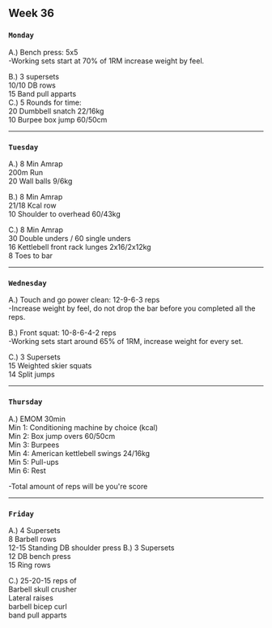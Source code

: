 ## Week 36  

### `Monday`     
A.) Bench press: 5x5  
-Working sets start at 70% of 1RM increase weight by feel.  

B.) 3 supersets  
10/10 DB rows  
15 Band pull apparts  
C.) 5 Rounds for time:  
20 Dumbbell snatch 22/16kg  
10 Burpee box jump 60/50cm  



---
### `Tuesday`
A.) 8 Min Amrap  
200m Run  
20 Wall balls 9/6kg  

B.) 8 Min Amrap  
21/18 Kcal row  
10 Shoulder to overhead 60/43kg  

C.) 8 Min Amrap  
30 Double unders / 60 single unders  
16  Kettlebell front rack lunges 2x16/2x12kg  
8 Toes to bar  


----
### `Wednesday`
A.) Touch and go power clean: 12-9-6-3 reps  
-Increase weight by feel, do not drop the bar before you completed all the reps.  

B.) Front squat: 10-8-6-4-2 reps  
-Working sets start around 65% of 1RM, increase weight for every set.  

C.) 3 Supersets   
15 Weighted skier squats  
14 Split jumps  


----
### `Thursday`  

A.) EMOM  30min  
Min 1: Conditioning machine by choice (kcal)   
Min 2: Box jump overs 60/50cm  
Min 3: Burpees   
Min 4: American kettlebell swings 24/16kg  
Min 5: Pull-ups   
Min 6: Rest  

-Total amount of reps will be you're score  


---
### `Friday` 
A.) 4 Supersets  
8 Barbell rows  
12-15 Standing DB shoulder press 
B.) 3 Supersets  
12 DB bench press  
15 Ring rows  

C.) 25-20-15 reps of  
Barbell skull crusher  
Lateral raises  
barbell bicep curl  
band pull apparts  